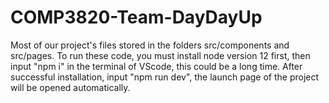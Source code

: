 # COMP3820-Team-DayDayUp
Most of our project's files stored in the folders src/components and src/pages. 
To run these code, you must install node version 12 first, then input "npm i" in the terminal of VScode, this could be a long time. After successful installation, input "npm run dev", the launch page of the project will be opened automatically.

